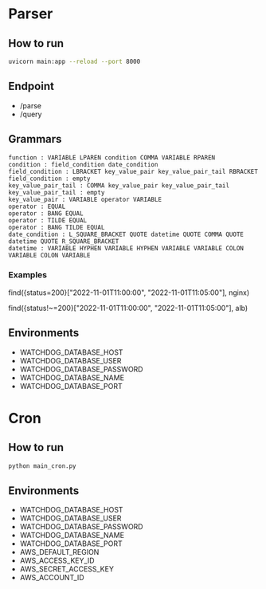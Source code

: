 # Parser

## How to run

```bash
uvicorn main:app --reload --port 8000
```

## Endpoint

- /parse
- /query

## Grammars

```
function : VARIABLE LPAREN condition COMMA VARIABLE RPAREN
condition : field_condition date_condition
field_condition : LBRACKET key_value_pair key_value_pair_tail RBRACKET
field_condition : empty
key_value_pair_tail : COMMA key_value_pair key_value_pair_tail
key_value_pair_tail : empty
key_value_pair : VARIABLE operator VARIABLE
operator : EQUAL
operator : BANG EQUAL
operator : TILDE EQUAL
operator : BANG TILDE EQUAL
date_condition : L_SQUARE_BRACKET QUOTE datetime QUOTE COMMA QUOTE datetime QUOTE R_SQUARE_BRACKET 
datetime : VARIABLE HYPHEN VARIABLE HYPHEN VARIABLE VARIABLE COLON VARIABLE COLON VARIABLE
```

### Examples

find({status=200}["2022-11-01T11:00:00", "2022-11-01T11:05:00"], nginx)

find({status!~=200}["2022-11-01T11:00:00", "2022-11-01T11:05:00"], alb)


## Environments

- WATCHDOG_DATABASE_HOST
- WATCHDOG_DATABASE_USER
- WATCHDOG_DATABASE_PASSWORD
- WATCHDOG_DATABASE_NAME
- WATCHDOG_DATABASE_PORT

# Cron

## How to run

```bash
python main_cron.py
```

## Environments

- WATCHDOG_DATABASE_HOST
- WATCHDOG_DATABASE_USER
- WATCHDOG_DATABASE_PASSWORD
- WATCHDOG_DATABASE_NAME
- WATCHDOG_DATABASE_PORT
- AWS_DEFAULT_REGION
- AWS_ACCESS_KEY_ID
- AWS_SECRET_ACCESS_KEY
- AWS_ACCOUNT_ID